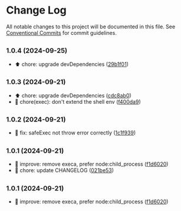 # Change Log

All notable changes to this project will be documented in this file.
See [Conventional Commits](https://conventionalcommits.org) for commit guidelines.

## <small>1.0.4 (2024-09-25)</small>

* :arrow_up:  chore: upgrade devDependencies ([29b1f01](https://github.com/guanghechen/node-scaffolds/commit/29b1f01))





## <small>1.0.3 (2024-09-21)</small>

* :arrow_up:  chore: upgrade devDependencies ([cdc8ab0](https://github.com/guanghechen/node-scaffolds/commit/cdc8ab0))
* :wrench:  chore(exec): don't extend the shell env ([f400da9](https://github.com/guanghechen/node-scaffolds/commit/f400da9))





## <small>1.0.2 (2024-09-21)</small>

* :bug:  fix: safeExec not throw error correctly ([1c1f939](https://github.com/guanghechen/node-scaffolds/commit/1c1f939))





## <small>1.0.1 (2024-09-21)</small>

* :art:  improve: remove execa, prefer node:child_process ([f1d6020](https://github.com/guanghechen/node-scaffolds/commit/f1d6020))
* :wrench:  chore: update CHANGELOG ([021be53](https://github.com/guanghechen/node-scaffolds/commit/021be53))





## <small>1.0.1 (2024-09-21)</small>

* :art:  improve: remove execa, prefer node:child_process ([f1d6020](https://github.com/guanghechen/node-scaffolds/commit/f1d6020))
